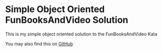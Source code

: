 Simple Object Oriented FunBooksAndVideo Solution
================================================

This is my simple object oriented solution to the FunBooksAndVideo Kata

You may also find this on [GitHub](https://github.com/JamesHedges/Katas/tree/master/FunBooksAndVideos/SimpleOO)
